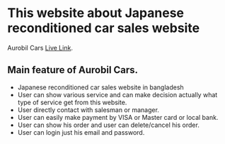 # This website about Japanese reconditioned car sales website

Aurobil Cars [Live Link](https://).

## Main feature of Aurobil Cars.

* Japanese reconditioned car sales website in bangladesh
* User can show various service and can make decision actually what type of service get from this website.
* User directly contact with salesman or manager.
* User can easily make payment by VISA or Master card or local bank.
* User can show his order and user can delete/cancel his order.
* User can login just his email and password.
